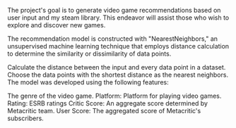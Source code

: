 The project's goal is to generate video game recommendations based on user input and my steam library. This endeavor will assist those who wish to explore and discover new games.

The recommendation model is constructed with "NearestNeighbors," an unsupervised machine learning technique that employs distance calculation to determine the similarity or dissimilarity of data points.

Calculate the distance between the input and every data point in a dataset.
Choose the data points with the shortest distance as the nearest neighbors.
The model was developed using the following features:

The genre of the video game.
Platform: Platform for playing video games.
Rating: ESRB ratings
Critic Score: An aggregate score determined by Metacritic team.
User Score: The aggregated score of Metacritic's subscribers.
